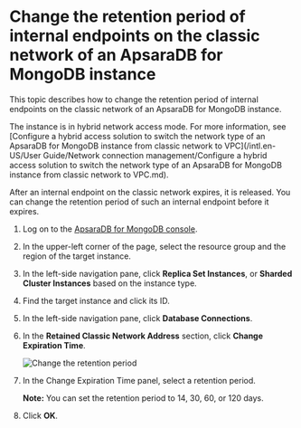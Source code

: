 # Change the retention period of internal endpoints on the classic network of an ApsaraDB for MongoDB instance

This topic describes how to change the retention period of internal endpoints on the classic network of an ApsaraDB for MongoDB instance.

The instance is in hybrid network access mode. For more information, see [Configure a hybrid access solution to switch the network type of an ApsaraDB for MongoDB instance from classic network to VPC](/intl.en-US/User Guide/Network connection management/Configure a hybrid access solution to switch the network type of an ApsaraDB for MongoDB instance from classic network to VPC.md).

After an internal endpoint on the classic network expires, it is released. You can change the retention period of such an internal endpoint before it expires.

1.  Log on to the [ApsaraDB for MongoDB console](https://mongodb.console.aliyun.com/).

2.  In the upper-left corner of the page, select the resource group and the region of the target instance.

3.  In the left-side navigation pane, click **Replica Set Instances**, or **Sharded Cluster Instances** based on the instance type.

4.  Find the target instance and click its ID.

5.  In the left-side navigation pane, click **Database Connections**.

6.  In the **Retained Classic Network Address** section, click **Change Expiration Time**.

    ![Change the retention period](https://static-aliyun-doc.oss-accelerate.aliyuncs.com/assets/img/en-US/0777812261/p67392.png)

7.  In the Change Expiration Time panel, select a retention period.

    **Note:** You can set the retention period to 14, 30, 60, or 120 days.

8.  Click **OK**.


